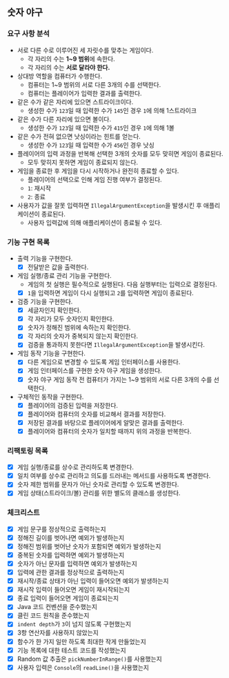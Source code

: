 ## 숫자 야구

### 요구 사항 분석

- 서로 다른 수로 이루어진 세 자릿수를 맞추는 게임이다.
    - 각 자리의 수는 **1~9 범위**에 속한다.
    - 각 자리의 수는 **서로 달라야 한다.**
- 상대방 역할을 컴퓨터가 수행한다.
    - 컴퓨터는 1~9 범위의 서로 다른 3개의 수를 선택한다.
    - 컴퓨터는 플레이어가 입력한 결과를 출력한다.
- 같은 수가 같은 자리에 있으면 스트라이크이다.
    - 생성한 수가 `123`일 때 입력한 수가 `145`인 경우 `1`에 의해 1스트라이크
- 같은 수가 다른 자리에 있으면 볼이다.
    - 생성한 수가 `123`일 때 입력한 수가 `415`인 경우 `1`에 의해 1볼
- 같은 수가 전혀 없으면 낫싱이라는 힌트를 얻는다.
    - 생성한 수가 `123`일 때 입력한 수가 `456`인 경우 낫싱
- 플레이어의 입력 과정을 반복해 선택한 3개의 숫자를 모두 맞히면 게임이 종료된다.
    - 모두 맞히지 못하면 게임이 종료되지 않는다.
- 게임을 종료한 후 게임을 다시 시작하거나 완전히 종료할 수 있다.
    - 플레이어의 선택으로 인해 게임 진행 여부가 결정된다.
    - `1`: 재시작
    - `2`: 종료
- 사용자가 값을 잘못 입력하면 `IllegalArgumentException`을 발생시킨 후 애플리케이션이 종료된다.
    - 사용자 입력값에 의해 애플리케이션이 종료될 수 있다.

### 기능 구현 목록

- 출력 기능을 구현한다.
    - [x] 전달받은 값을 출력한다.
- 게임 실행/종료 관리 기능을 구현한다.
    - 게임의 첫 실행은 필수적으로 실행된다. 다음 실행부터는 입력으로 결정된다.
    - [x] `1`을 입력하면 게임이 다시 실행되고 `2`를 입력하면 게임이 종료된다.
- 검증 기능을 구현한다.
    - [x] 세글자인지 확인한다.
    - [x] 각 자리가 모두 숫자인지 확인한다.
    - [x] 숫자가 정해진 범위에 속하는지 확인한다.
    - [x] 각 자리의 숫자가 중복되지 않는지 확인한다.
    - [x] 검증을 통과하지 못한다면 `IllegalArgumentException`을 발생시킨다.
- 게임 동작 기능을 구현한다.
    - [x] 다른 게임으로 변경할 수 있도록 게임 인터페이스를 사용한다.
    - [x] 게임 인터페이스를 구현한 숫자 야구 게임을 생성한다.
    - [x] 숫자 야구 게임 동작 전 컴퓨터가 가지는 1~9 범위의 서로 다른 3개의 수를 선택한다.
- 구체적인 동작을 구현한다.
    - [x] 플레이어의 검증된 입력을 저장한다.
    - [x] 플레이어와 컴퓨터의 숫자를 비교해서 결과를 저장한다.
    - [x] 저장된 결과를 바탕으로 플레이어에게 알맞은 결과를 출력한다.
    - [x] 플레이어와 컴퓨터의 숫자가 일치할 때까지 위의 과정을 반복한다.

### 리팩토링 목록

- [x] 게임 실행/종료를 상수로 관리하도록 변경한다.
- [x] 일치 여부를 상수로 관리하고 의도를 드러내는 메서드를 사용하도록 변경한다.
- [x] 숫자 제한 범위를 문자가 아닌 숫자로 관리할 수 있도록 변경한다.
- [x] 게임 상태(스트라이크/볼) 관리를 위한 별도의 클래스를 생성한다.

### 체크리스트

- [x] 게임 문구를 정상적으로 출력하는지
- [x] 정해진 길이를 벗어나면 예외가 발생하는지
- [x] 정해진 범위를 벗어난 숫자가 포함되면 예외가 발생하는지
- [x] 중복된 숫자를 입력하면 예외가 발생하는지
- [x] 숫자가 아닌 문자를 입력하면 예외가 발생하는지
- [x] 입력에 관한 결과를 정상적으로 출력하는지
- [x] 재시작/종료 상태가 아닌 입력이 들어오면 예외가 발생하는지
- [x] 재시작 입력이 들어오면 게임이 재시작되는지
- [x] 종료 입력이 들어오면 게임이 종료되는지
- [x] Java 코드 컨벤션을 준수했는지
- [x] 클린 코드 원칙을 준수했는지
- [x] `indent depth`가 `3`이 넘지 않도록 구현했는지
- [x] 3항 연산자를 사용하지 않았는지
- [x] 함수가 한 가지 일만 하도록 최대한 작게 만들었는지
- [x] 기능 목록에 대한 테스트 코드를 작성했는지
- [x] Random 값 추출은 `pickNumberInRange()`를 사용했는지
- [x] 사용자 입력은 `Console`의 `readLine()`을 사용했는지